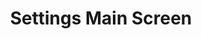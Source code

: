 ---
type: screen
id: screen.settings.main
title: Settings Main Screen
status: active
related_features:
  - feature.manage_account
  - feature.manage_notifications
  - feature.adjust_preferences
  - feature.set_nutrition_goals
  - feature.link_payment_methods
  - feature.report_issues
  - feature.rate_the_app
related_components:
  - component.container.settings_list
  - component.button.settings_item
  - component.button.logout
  - component.container.section_header
related_events:
  - event.user.views_settings
  - event.user.navigates_to_setting
  - event.user.logs_out
related_requests:
  - request.getUserSettings
  - request.logoutUser
related_endpoints:
  - api.get.user_settings
  - api.post.logout
related_state:
  - state.settings.main
  - state.settings.selectedSection
  - state.auth.isAuthenticated
related_db:
  - db.user_settings
  - db.users
metrics:
  - metric.engagement.settings
  - metric.conversionRate.settings_updates
---